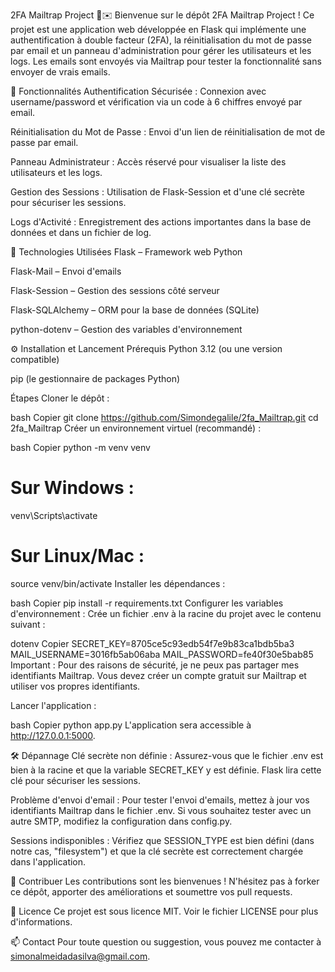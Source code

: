 2FA Mailtrap Project 🔐✉️
Bienvenue sur le dépôt 2FA Mailtrap Project !
Ce projet est une application web développée en Flask qui implémente une authentification à double facteur (2FA), la réinitialisation du mot de passe par email et un panneau d'administration pour gérer les utilisateurs et les logs. Les emails sont envoyés via Mailtrap pour tester la fonctionnalité sans envoyer de vrais emails.

🚀 Fonctionnalités
Authentification Sécurisée : Connexion avec username/password et vérification via un code à 6 chiffres envoyé par email.

Réinitialisation du Mot de Passe : Envoi d'un lien de réinitialisation de mot de passe par email.

Panneau Administrateur : Accès réservé pour visualiser la liste des utilisateurs et les logs.

Gestion des Sessions : Utilisation de Flask-Session et d'une clé secrète pour sécuriser les sessions.

Logs d'Activité : Enregistrement des actions importantes dans la base de données et dans un fichier de log.

🔧 Technologies Utilisées
Flask – Framework web Python

Flask-Mail – Envoi d'emails

Flask-Session – Gestion des sessions côté serveur

Flask-SQLAlchemy – ORM pour la base de données (SQLite)

python-dotenv – Gestion des variables d'environnement

⚙️ Installation et Lancement
Prérequis
Python 3.12 (ou une version compatible)

pip (le gestionnaire de packages Python)

Étapes
Cloner le dépôt :

bash
Copier
git clone https://github.com/Simondegalile/2fa_Mailtrap.git
cd 2fa_Mailtrap
Créer un environnement virtuel (recommandé) :

bash
Copier
python -m venv venv
# Sur Windows :
venv\Scripts\activate
# Sur Linux/Mac :
source venv/bin/activate
Installer les dépendances :

bash
Copier
pip install -r requirements.txt
Configurer les variables d'environnement :
Crée un fichier .env à la racine du projet avec le contenu suivant :

dotenv
Copier
SECRET_KEY=8705ce5c93edb54f7e9b83ca1bdb5ba3
MAIL_USERNAME=3016fb5ab06aba
MAIL_PASSWORD=fe40f30e5bab85
Important : Pour des raisons de sécurité, je ne peux pas partager mes identifiants Mailtrap. Vous devez créer un compte gratuit sur Mailtrap et utiliser vos propres identifiants.

Lancer l'application :

bash
Copier
python app.py
L'application sera accessible à http://127.0.0.1:5000.

🛠️ Dépannage
Clé secrète non définie :
Assurez-vous que le fichier .env est bien à la racine et que la variable SECRET_KEY y est définie. Flask lira cette clé pour sécuriser les sessions.

Problème d'envoi d'email :
Pour tester l'envoi d'emails, mettez à jour vos identifiants Mailtrap dans le fichier .env. Si vous souhaitez tester avec un autre SMTP, modifiez la configuration dans config.py.

Sessions indisponibles :
Vérifiez que SESSION_TYPE est bien défini (dans notre cas, "filesystem") et que la clé secrète est correctement chargée dans l'application.

🤝 Contribuer
Les contributions sont les bienvenues !
N'hésitez pas à forker ce dépôt, apporter des améliorations et soumettre vos pull requests.

📄 Licence
Ce projet est sous licence MIT. Voir le fichier LICENSE pour plus d'informations.

📫 Contact
Pour toute question ou suggestion, vous pouvez me contacter à simonalmeidadasilva@gmail.com.
